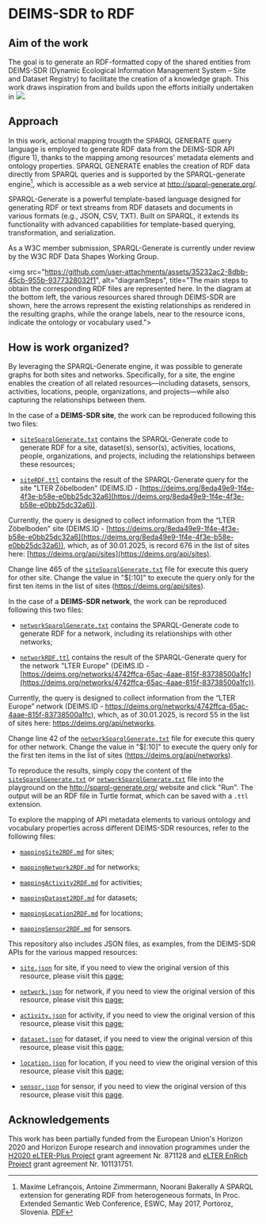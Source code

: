 # DEIMS-SDR to RDF

## Aim of the work
The goal is to generate an RDF-formatted copy of the shared entities from DEIMS-SDR (Dynamic Ecological Information Management System – Site and Dataset Registry) to facilitate the creation of a knowledge graph. This work draws inspiration from and builds upon the efforts initially undertaken in [![](https://img.shields.io/badge/doi-10.5281/zenodo.7313046-yellow.svg)](https://doi.org/10.5281/zenodo.7313046).

## Approach
In this work, actional mapping trougth the SPARQL GENERATE query language is employed to generate RDF data from the DEIMS-SDR API (figure 1), thanks to the mapping among resources' metadata elements and ontology properties.
SPARQL GENERATE enables the creation of RDF data directly from SPARQL queries and is supported by the SPARQL-generate engine[^1], which is accessible as a web service at http://sparql-generate.org/.
[^1]: Maxime Lefrançois, Antoine Zimmermann, Noorani Bakerally A SPARQL extension for generating RDF from heterogeneous formats, In Proc. Extended Semantic Web Conference, ESWC, May 2017, Portoroz, Slovenia. [PDF](http://www.maxime-lefrancois.info/docs/LefrancoisZimmermannBakerally-ESWC2017-Generate.pdf)

SPARQL-Generate is a powerful template-based language designed for generating RDF or text streams from RDF datasets and documents in various formats (e.g., JSON, CSV, TXT). Built on SPARQL, it extends its functionality with advanced capabilities for template-based querying, transformation, and serialization.

As a W3C member submission, SPARQL-Generate is currently under review by the W3C RDF Data Shapes Working Group.

<img src="https://github.com/user-attachments/assets/35232ac2-8dbb-45cb-955b-9377328032f1", alt="diagramSteps", title="The main steps to obtain the corresponding RDF files are represented here. In the diagram at the bottom left, the various resources shared through DEIMS-SDR are shown, here the arrows represent the existing relationships as rendered in the resulting graphs, while the orange labels, near to the resource icons, indicate the ontology or vocabulary used.">


## How is work organized?
By leveraging the SPARQL-Generate engine, it was possible to generate graphs for both sites and networks. Specifically, for a site, the engine enables the creation of all related resources—including datasets, sensors, activities, locations, people, organizations, and projects—while also capturing the relationships between them.

In the case of a **DEIMS-SDR site**, the work can be reproduced following this two files:
- [`siteSparqlGenerate.txt`](siteSparqlGenerate.txt) contains the SPARQL-Generate code to generate RDF for a site, dataset(s), sensor(s), activities, locations, people, organizations, and projects, including the relationships between these resources;

- [`siteRDF.ttl`](siteRDF.ttl) contains the result of the SPARQL-Generate query for the site "LTER Zöbelboden" (DEIMS.ID - [https://deims.org/8eda49e9-1f4e-4f3e-b58e-e0bb25dc32a6](https://deims.org/8eda49e9-1f4e-4f3e-b58e-e0bb25dc32a6)).

Currently, the query is designed to collect information from the “LTER Zöbelboden” site (DEIMS.ID - [https://deims.org/8eda49e9-1f4e-4f3e-b58e-e0bb25dc32a6](https://deims.org/8eda49e9-1f4e-4f3e-b58e-e0bb25dc32a6)), which, as of 30.01.2025, is record 676 in the list of sites here: [https://deims.org/api/sites](https://deims.org/api/sites).

Change line 465 of the [`siteSparqlGenerate.txt`](siteSparqlGenerate.txt) file for execute this query for other site. Change the value in "$[:10]" to execute the query only for the first ten items in the list of sites (https://deims.org/api/sites).


In the case of a **DEIMS-SDR network**, the work can be reproduced following this two files:
- [`networkSparqlGenerate.txt`](networkSparqlGenerate.txt) contains the SPARQL-Generate code to generate RDF for a network, including its relationships with other networks;

- [`networkRDF.ttl`](networkRDF.ttl) contains the result of the SPARQL-Generate query for the network "LTER Europe" (DEIMS.ID - [https://deims.org/networks/4742ffca-65ac-4aae-815f-83738500a1fc](https://deims.org/networks/4742ffca-65ac-4aae-815f-83738500a1fc)).

Currently, the query is designed to collect information from the “LTER Europe” network (DEIMS.ID - https://deims.org/networks/4742ffca-65ac-4aae-815f-83738500a1fc), which, as of 30.01.2025, is record 55 in the list of sites here: https://deims.org/api/networks.

Change line 42 of the [`networkSparqlGenerate.txt`](networkSparqlGenerate.txt) file for execute this query for other network. Change the value in "$[:10]" to execute the query only for the first ten items in the list of sites (https://deims.org/api/networks).

To reproduce the results, simply copy the content of the [`siteSparqlGenerate.txt`](siteSparqlGenerate.txt) or [`networkSparqlGenerate.txt`](networkSparqlGenerate.txt) file into the playground on the http://sparql-generate.org/ website and click "Run".
The output will be an RDF file in Turtle format, which can be saved with a `.ttl` extension.


To explore the mapping of API metadata elements to various ontology and vocabulary properties across different DEIMS-SDR resources, refer to the following files:
- [`mappingSite2RDF.md`](mappingSite2RDF.md) for sites;

- [`mappingNetwork2RDF.md`](mappingNetwork2RDF.md) for networks;

- [`mappingActivity2RDF.md`](mappingActivity2RDF.md) for activities;

- [`mappingDataset2RDF.md`](mappingDataset2RDF.md) for datasets;

- [`mappingLocation2RDF.md`](mappingLocation2RDF.md) for locations;

- [`mappingSensor2RDF.md`](mappingSensor2RDF.md) for sensors.


This repository also includes JSON files, as examples, from the DEIMS-SDR APIs for the various mapped resources:
- [`site.json`](site.json) for site, if you need to view the original version of this resource, please visit this [page](https://deims.org/api/sites/8eda49e9-1f4e-4f3e-b58e-e0bb25dc32a6);

- [`network.json`](network.json) for network, if you need to view the original version of this resource, please visit this [page](https://deims.org/api/networks/4742ffca-65ac-4aae-815f-83738500a1fc);

- [`activity.json`](activity.json) for activity, if you need to view the original version of this resource, please visit this [page](https://deims.org/api/activities/4efaa2f2-6f4a-4f75-b95c-c3ffb13594a5);

- [`dataset.json`](dataset.json) for dataset, if you need to view the original version of this resource, please visit this [page](https://deims.org/api/datasets/cd1fb6f8-5e57-11e3-aa73-005056ab003f);

- [`location.json`](location.json) for location, if you need to view the original version of this resource, please visit this [page](https://deims.org/api/locations/12b38f3f-7e72-425a-80c7-7cad35ce4c7b);

- [`sensor.json`](sensor.json) for sensor, if you need to view the original version of this resource, please visit this [page](https://deims.org/api/sensors/fb583610-fe71-4793-b1a9-43097ed5c3e3).

## Acknowledgements
This work has been partially funded from the European Union's Horizon 2020 and Horizon Europe research and innovation programmes under the [H2020 eLTER-Plus Project](https://elter-ri.eu/elter-plus) grant agreement Nr. 871128 and [eLTER EnRich Project](https://elter-ri.eu/elter-enrich) grant agreement Nr. 101131751.
